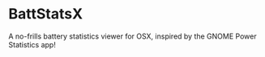 BattStatsX
==========

A no-frills battery statistics viewer for OSX, inspired by the GNOME Power Statistics app! 
